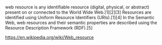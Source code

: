  web resource is any identifiable resource (digital, physical, or abstract) present on or connected to the World Wide Web.[1][2][3] Resources are identified using Uniform Resource Identifiers (URIs).[1][4] In the Semantic Web, web resources and their semantic properties are described using the Resource Description Framework (RDF).[5]



https://en.wikipedia.org/wiki/Web_resource